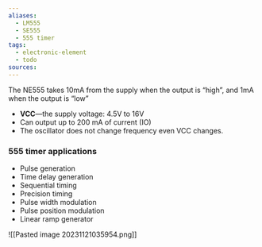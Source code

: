 ```yaml
---
aliases:
  - LM555
  - SE555
  - 555 timer
tags:
  - electronic-element
  - todo
sources:
---
```

The NE555 takes 10mA from the supply when the output is “high”, and 1mA when the output is “low”
- **VCC**—the supply voltage: 4.5V to 16V
- Can output up to 200 mA of current (IO)
- The oscillator does not change frequency even VCC changes.

### 555 timer applications
- Pulse generation
- Time delay generation
- Sequential timing
- Precision timing
- Pulse width modulation
- Pulse position modulation
- Linear ramp generator


![[Pasted image 20231121035954.png]]